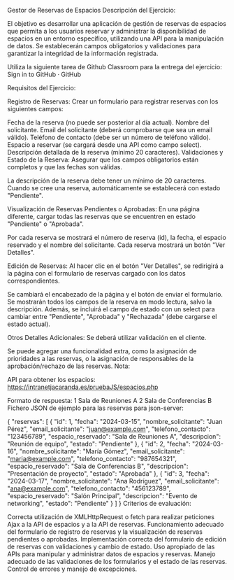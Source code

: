 Gestor de Reservas de Espacios
Descripción del Ejercicio:

El objetivo es desarrollar una aplicación de gestión de reservas de espacios que permita a los usuarios reservar y administrar la disponibilidad de espacios en un entorno específico, utilizando una API para la manipulación de datos. Se establecerán campos obligatorios y validaciones para garantizar la integridad de la información registrada.

Utiliza la siguiente tarea de Github Classroom para la entrega del ejercicio: Sign in to GitHub · GitHub

Requisitos del Ejercicio:

Registro de Reservas:
Crear un formulario para registrar reservas con los siguientes campos:

Fecha de la reserva (no puede ser posterior al día actual).
Nombre del solicitante.
Email del solicitante (deberá comprobarse que sea un email válido).
Teléfono de contacto (debe ser un número de teléfono válido).
Espacio a reservar (se cargará desde una API como campo select).
Descripción detallada de la reserva (mínimo 20 caracteres).
Validaciones y Estado de la Reserva:
Asegurar que los campos obligatorios están completos y que las fechas son válidas.

La descripción de la reserva debe tener un mínimo de 20 caracteres.
Cuando se cree una reserva, automáticamente se establecerá con estado "Pendiente".

Visualización de Reservas Pendientes o Aprobadas:
En una página diferente, cargar todas las reservas que se encuentren en estado "Pendiente" o "Aprobada".

Por cada reserva se mostrará el número de reserva (id), la fecha, el espacio reservado y el nombre del solicitante.
Cada reserva mostrará un botón "Ver Detalles".

Edición de Reservas:
Al hacer clic en el botón "Ver Detalles", se redirigirá a la página con el formulario de reservas cargado con los datos correspondientes.

Se cambiará el encabezado de la página y el botón de enviar el formulario.
Se mostrarán todos los campos de la reserva en modo lectura, salvo la descripción. Además, se incluirá el campo de estado con un select para cambiar entre "Pendiente", "Aprobada" y "Rechazada" (debe cargarse el estado actual).

Otros Detalles Adicionales:
Se deberá utilizar validación en el cliente.

Se puede agregar una funcionalidad extra, como la asignación de prioridades a las reservas, o la asignación de responsables de la aprobación/rechazo de las reservas.
Nota:

API para obtener los espacios: https://intranetjacaranda.es/pruebaJS/espacios.php

Formato de respuesta:
<espacios>
    <espacio>
        <id>1</id>
        <nombre>Sala de Reuniones A</nombre>
    </espacio>
    <espacio>
        <id>2</id>
        <nombre>Sala de Conferencias B</nombre>
    </espacio>
    <!-- Otros espacios aquí -->
</espacios>
Fichero JSON de ejemplo para las reservas para json-server:

{
"reservas": [
  {
    "id": 1,
    "fecha": "2024-03-15",
    "nombre_solicitante": "Juan Pérez",
    "email_solicitante": "juan@example.com",
    "telefono_contacto": "123456789",
    "espacio_reservado": "Sala de Reuniones A",
    "descripcion": "Reunión de equipo",
    "estado": "Pendiente"
  },
  {
    "id": 2,
    "fecha": "2024-03-16",
    "nombre_solicitante": "María Gómez",
    "email_solicitante": "maria@example.com",
    "telefono_contacto": "987654321",
    "espacio_reservado": "Sala de Conferencias B",
    "descripcion": "Presentación de proyecto",
    "estado": "Aprobada"
  },
  {
    "id": 3,
    "fecha": "2024-03-17",
    "nombre_solicitante": "Ana Rodríguez",
    "email_solicitante": "ana@example.com",
    "telefono_contacto": "456123789",
    "espacio_reservado": "Salón Principal",
    "descripcion": "Evento de networking",
    "estado": "Pendiente"
  }
]
}
Criterios de evaluación:

Correcta utilización de XMLHttpRequest o fetch para realizar peticiones Ajax a la API de espacios y a la API de reservas.
Funcionamiento adecuado del formulario de registro de reservas y la visualización de reservas pendientes o aprobadas.
Implementación correcta del formulario de edición de reservas con validaciones y cambio de estado.
Uso apropiado de las APIs para manipular y administrar datos de espacios y reservas.
Manejo adecuado de las validaciones de los formularios y el estado de las reservas.
Control de errores y manejo de excepciones.